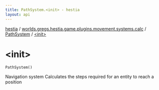 ```yaml
---
title: PathSystem.<init> - hestia
layout: api
---
```


<div class='api-docs-breadcrumbs'><a href="../../index.html">hestia</a> / <a href="../index.html">worlds.gregs.hestia.game.plugins.movement.systems.calc</a> / <a href="index.html">PathSystem</a> / <a href="./-init-.html">&lt;init&gt;</a></div>

# &lt;init&gt;

<div class="signature"><code><span class="identifier">PathSystem</span><span class="symbol">(</span><span class="symbol">)</span></code></div>

Navigation system
Calculates the steps required for an entity to reach a position

